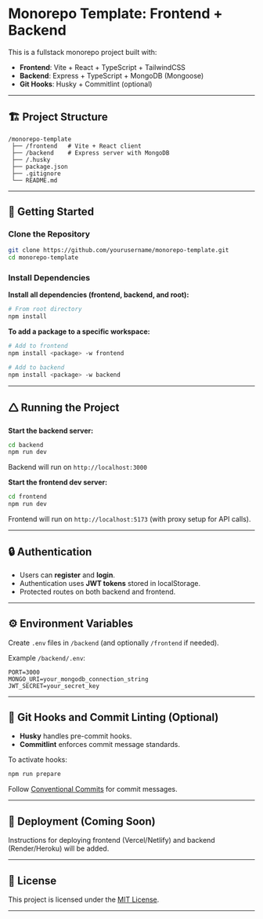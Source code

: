 # Monorepo Template: Frontend + Backend

This is a fullstack monorepo project built with:

- **Frontend**: Vite + React + TypeScript + TailwindCSS
- **Backend**: Express + TypeScript + MongoDB (Mongoose)
- **Git Hooks**: Husky + Commitlint (optional)

---

## 🏗 Project Structure

```
/monorepo-template
 ├── /frontend   # Vite + React client
 ├── /backend    # Express server with MongoDB
 ├── /.husky
 ├── package.json
 ├── .gitignore
 └── README.md
```

---

## 🚀 Getting Started

### Clone the Repository

```bash
git clone https://github.com/yourusername/monorepo-template.git
cd monorepo-template
```

### Install Dependencies

**Install all dependencies (frontend, backend, and root):**

```bash
# From root directory
npm install
```

**To add a package to a specific workspace:**

```bash
# Add to frontend
npm install <package> -w frontend

# Add to backend
npm install <package> -w backend
```

---

## 🛆 Running the Project

**Start the backend server:**

```bash
cd backend
npm run dev
```

Backend will run on `http://localhost:3000`

**Start the frontend dev server:**

```bash
cd frontend
npm run dev
```

Frontend will run on `http://localhost:5173` (with proxy setup for API calls).

---

## 🔒 Authentication

- Users can **register** and **login**.
- Authentication uses **JWT tokens** stored in localStorage.
- Protected routes on both backend and frontend.

---

## ⚙️ Environment Variables

Create `.env` files in `/backend` (and optionally `/frontend` if needed).

Example `/backend/.env`:

```env
PORT=3000
MONGO_URI=your_mongodb_connection_string
JWT_SECRET=your_secret_key
```

---

## 🧹 Git Hooks and Commit Linting (Optional)

- **Husky** handles pre-commit hooks.
- **Commitlint** enforces commit message standards.

To activate hooks:

```bash
npm run prepare
```

Follow [Conventional Commits](https://www.conventionalcommits.org/en/v1.0.0/) for commit messages.

---

## 🚀 Deployment (Coming Soon)

Instructions for deploying frontend (Vercel/Netlify) and backend (Render/Heroku) will be added.

---

## 📄 License

This project is licensed under the [MIT License](LICENSE).

---
